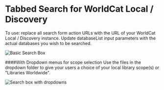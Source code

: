 Tabbed Search for WorldCat Local / Discovery
============================================

To use:  replace all search form action URLs with the URL of your WorldCat Local / Discovery instance.  Update databaseList input parameters with the actual databases you wish to be searched.

![Basic Search Box](https://raw.githubusercontent.com/lpmagnuson/discovery-tabbed-search/master/images/search1.png)

####With Dropdown menus for scope selection
Use the files in the dropdown folder to give your users a choice of your local library scope(s) or "Libraries Worldwide".

![Search box with dropdowns](https://raw.githubusercontent.com/lpmagnuson/discovery-tabbed-search/master/images/dropdown.png)